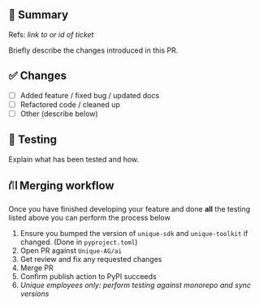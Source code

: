 ## 🚀 Summary
Refs: _link to or id of ticket_

Briefly describe the changes introduced in this PR.

## ✅ Changes

- [ ] Added feature / fixed bug / updated docs
- [ ] Refactored code / cleaned up
- [ ] Other (describe below)

## 🧪 Testing

Explain what has been tested and how.

## ⛙ Merging workflow
Once you have finished developing your feature and done **all** the testing listed above you can perform the process below

1. Ensure you bumped the version of `unique-sdk` and `unique-toolkit` if changed. (Done in `pyproject.toml`)
2. Open PR against `Unique-AG/ai`
3. Get review and fix any requested changes
4. Merge PR
5. Confirm publish action to PyPI succeeds
6. _Unique employees only: perform testing against monorepo and sync versions_
